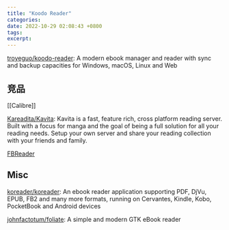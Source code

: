 ```yaml
---
title: "Koodo Reader"
categories: 
date: 2022-10-29 02:08:43 +0800
tags: 
excerpt: 
---
```




[troyeguo/koodo-reader](https://github.com/troyeguo/koodo-reader): A modern ebook manager and reader with sync and backup capacities for Windows, macOS, Linux and Web




## 竞品

[[Calibre]]


[Kareadita/Kavita](https://github.com/Kareadita/Kavita): Kavita is a fast, feature rich, cross platform reading server. Built with a focus for manga and the goal of being a full solution for all your reading needs. Setup your own server and share your reading collection with your friends and family.

[FBReader](https://fbreader.org)

## Misc


[koreader/koreader](https://github.com/koreader/koreader): An ebook reader application supporting PDF, DjVu, EPUB, FB2 and many more formats, running on Cervantes, Kindle, Kobo, PocketBook and Android devices

[johnfactotum/foliate](https://github.com/johnfactotum/foliate): A simple and modern GTK eBook reader



